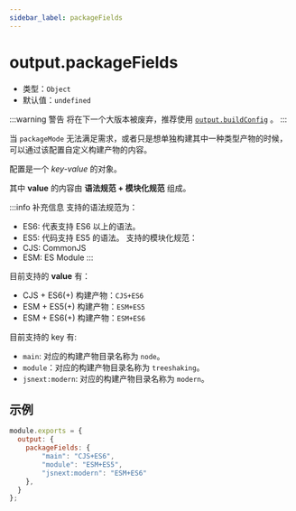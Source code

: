 ```yaml
---
sidebar_label: packageFields
---
```


# output.packageFields



* 类型：`Object`
* 默认值：`undefined`

:::warning 警告
将在下一个大版本被废弃，推荐使用 [`output.buildConfig`](/docs/apis/config/output/build-config) 。
:::

当 `packageMode` 无法满足需求，或者只是想单独构建其中一种类型产物的时候，可以通过该配置自定义构建产物的内容。

配置是一个 *key-value* 的对象。

其中 **value** 的内容由 **语法规范 + 模块化规范** 组成。

:::info 补充信息
支持的语法规范为：
- ES6: 代表支持 ES6 以上的语法。
- ES5: 代码支持 ES5 的语法。
支持的模块化规范：
- CJS: CommonJS
- ESM: ES Module
:::

目前支持的 **value** 有：

- CJS + ES6(+) 构建产物：`CJS+ES6`
- ESM + ES5(+) 构建产物：`ESM+ES5`
- ESM + ES6(+) 构建产物：`ESM+ES6`


目前支持的 key 有:

- `main`: 对应的构建产物目录名称为 `node`。
- `module`：对应的构建产物目录名称为 `treeshaking`。
- `jsnext:modern`: 对应的构建产物目录名称为 `modern`。


## 示例

``` javascript
module.exports = {
  output: {
    packageFields: {
        "main": "CJS+ES6",
        "module": "ESM+ES5",
        "jsnext:modern": "ESM+ES6"
    },
  }
};
```
